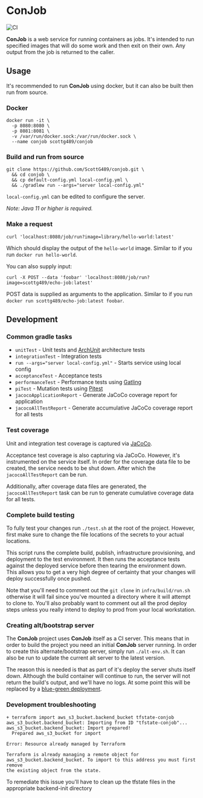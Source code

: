 # ConJob
![CI](https://github.com/ScottG489/conjob/workflows/CI/badge.svg)

**ConJob** is a web service for running containers as jobs. It's intended to run specified images that will do some
work and then exit on their own. Any output from the job is returned to the caller.

## Usage
It's recommended to run **ConJob** using docker, but it can also be built then run from source.

### Docker
```shell
docker run -it \
  -p 8080:8080 \
  -p 8081:8081 \
  -v /var/run/docker.sock:/var/run/docker.sock \
  --name conjob scottg489/conjob
```

### Build and run from source
```shell script
git clone https://github.com/ScottG489/conjob.git \
  && cd conjob \
  && cp default-config.yml local-config.yml \
  && ./gradlew run --args="server local-config.yml"
```
`local-config.yml` can be edited to configure the server.

*Note: Java 11 or higher is required.*

### Make a request
```shell
curl 'localhost:8080/job/run?image=library/hello-world:latest'
```
Which should display the output of the `hello-world` image. Similar to if you run `docker run hello-world`.

You can also supply input:
```shell
curl -X POST --data 'foobar' 'localhost:8080/job/run?image=scottg489/echo-job:latest'
```
POST data is supplied as arguments to the application. Similar to if you run
`docker run scottg489/echo-job:latest foobar`.

## Development
### Common gradle tasks
- `unitTest` - Unit tests and [ArchUnit](https://www.archunit.org/) architecture tests
- `integrationTest` - Integration tests
- `run --args="server local-config.yml"` - Starts service using local config
- `acceptanceTest` - Acceptance tests
- `performanceTest` - Performance tests using [Gatling](https://gatling.io/)
- `piTest` - Mutation tests using [Pitest](https://pitest.org/)
- `jacocoApplicationReport` - Generate JaCoCo coverage report for application
- `jacocoAllTestReport` - Generate accumulative JaCoCo coverage report for all tests

### Test coverage
Unit and integration test coverage is captured via [JaCoCo](https://www.jacoco.org/jacoco/).

Acceptance test coverage is also capturing via JaCoCo. However, it's instrumented on the service itself.
In order for the coverage data file to be created, the service needs to be shut down.
After which the `jacocoAllTestReport` can be run.

Additionally, after coverage data files are generated, the `jacocoAllTestReport` task can be run to generate cumulative
coverage data for all tests.

### Complete build testing
To fully test your changes run `./test.sh` at the root of the project. However, first make
sure to change the file locations of the secrets to your actual locations.

This script runs the complete build, publish, infrastructure provisioning, and deployment to
the test environment. It then runs the acceptance tests against the deployed service before
then tearing the environment down. This allows you to get a very high degree of certainty
that your changes will deploy successfully once pushed.

Note that you'll need to comment out the `git clone` in `infra/build/run.sh` otherwise it
will fail since you've mounted a directory where it will attempt to clone to.
You'll also probably want to comment out all the prod deploy steps unless you really
intend to deploy to prod from your local workstation.

### Creating alt/bootstrap server
The **ConJob** project uses **ConJob** itself as a CI server. This means that in order to build
the project you need an initial **ConJob** server running. 
In order to create this alternate/bootstrap server, simply run `./alt-env.sh`. It can also be run
to update the current alt server to the latest version.

The reason this is needed is that as part of it's deploy the server shuts itself down.
Although the build container will continue to run, the server will not return the build's
output, and we'll have no logs. At some point this will be replaced by a
[blue-green deployment](https://en.wikipedia.org/wiki/Blue-green_deployment).

### Development troubleshooting
```
+ terraform import aws_s3_bucket.backend_bucket tfstate-conjob
aws_s3_bucket.backend_bucket: Importing from ID "tfstate-conjob"...
aws_s3_bucket.backend_bucket: Import prepared!
  Prepared aws_s3_bucket for import

Error: Resource already managed by Terraform

Terraform is already managing a remote object for
aws_s3_bucket.backend_bucket. To import to this address you must first remove
the existing object from the state.
```

To remediate this issue you'll have to clean up the tfstate files in the appropriate backend-init directory
